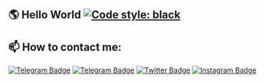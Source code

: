 ## 🌎 Hello World [![Code style: black](https://img.shields.io/badge/code%20style-black-000000.svg)](https://t.me/OFFpoliceChannel)

## 📫 How to contact me:
[![Telegram Badge](https://img.shields.io/badge/Telegram_Contact-blue?style=flat&logo=telegram&logoColor=white)](https://t.me/OFFpolice) [![Telegram Badge](https://img.shields.io/badge/Telegram_Channel-blue?style=flat&logo=telegram&logoColor=white)](ttps://t.me/OFFpoliceChannel) [![Twitter Badge](https://img.shields.io/twitter/follow/:OFFpolice2077)](https://x.com/OFFpolice2077) [![Instagram Badge](https://img.shields.io/badge/-Instagram-E4405F?style=flat&logo=instagram&logoColor=white)](https://www.instagram.com/offpolice2077)
